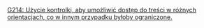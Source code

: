 [G214: Użycie kontrolki, aby umożliwić dostęp do treści w różnych orientacjach, co w innym przypadku byłoby ograniczone.](https://www.w3.org/TR/WCAG22-TECHS/G214.html)